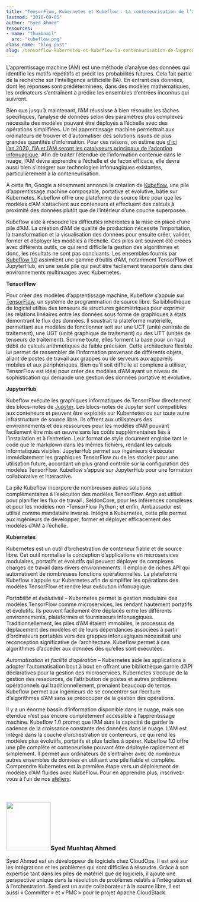```yaml
---
title: "TensorFlow, Kubernetes et Kubeflow : La conteneurisation de l’apprentissage machine"
lastmod: "2018-09-05"
author: "Syed Ahmed"
resources:
- name: "thumbnail"
  src: "kubeflow.png"
class_name: "blog post"
slug: /tensorflow-kubernetes-et-kubeflow-la-conteneurisation-de-lapprentissage-machine
---
```


<p><span style="font-weight: 400;">L’apprentissage machine (AM) est une méthode d’analyse des données qui identifie les motifs répétitifs et prédit les probabilités futures. Cela fait partie de la recherche sur l’intelligence artificielle (IA). En entrant des données, dont les réponses sont prédéterminées, dans des modèles mathématiques, les ordinateurs s’entraînent à prédire les ensembles d’entrées inconnus qui suivront.</span></p><p><span style="font-weight: 400;">Bien que jusqu’à maintenant, l’AM réussisse à bien résoudre les tâches spécifiques, l’analyse de données selon des paramètres plus complexes nécessite des modèles pouvant être déployés à l’échelle avec des opérations simplifiées. Un tel apprentissage machine permettrait aux ordinateurs de trouver et d’automatiser des solutions issues de plus grandes quantités d’information. Pour ces raisons, on estime que </span><a href="https://www.forbes.com/sites/louiscolumbus/2018/01/07/83-of-enterprise-workloads-will-be-in-the-cloud-by-2020/#145840906261"><span style="font-weight: 400;">d’ici l’an&nbsp;2020, l’IA et l’AM seront les catalyseurs principaux de l’adoption infonuagique</span></a><span style="font-weight: 400;">. Afin de traiter l’étendue de l’information contenue dans le nuage, l’AM devra apprendre à l’échelle et de façon efficace, elle devra aussi bien s’intégrer aux technologies infonuagiques existantes, particulièrement à la conteneurisation.</span></p><p><span style="font-weight: 400;">À cette fin, Google a récemment annoncé la création de </span><a href="https://techcrunch.com/2018/05/04/google-kubeflow-machine-learning-for-kubernetes-begins-to-take-shape/"><span style="font-weight: 400;">Kubeflow</span></a><span style="font-weight: 400;">, une pile d’apprentissage machine composable, portative et évolutive, bâtie sur Kubernetes. Kubeflow offre une plateforme de source libre pour que les modèles d’AM s’attachent aux conteneurs et effectuent des calculs à proximité des données plutôt que de l’intérieur d’une couche superposée. </span></p><p><span style="font-weight: 400;">Kubeflow aide à résoudre les difficultés inhérentes à la mise en place d’une pile d’AM. La création d’AM de qualité de production nécessite l’importation, la transformation et la visualisation des données pour ensuite créer, valider, former et déployer les modèles à l’échelle. Ces piles ont souvent été créées avec différents outils, ce qui rend difficile la gestion des algorithmes et donc, les résultats ne sont pas concluants. Les ensembles fournis par </span><a href="https://kubernetes.io/blog/2018/05/04/announcing-kubeflow-0.1/"><span style="font-weight: 400;">Kubeflow&nbsp;1.0</span></a><span style="font-weight: 400;"> assimilent une gamme d’outils d’AM, notamment TensorFlow et JupyterHub, en une seule pile qui peut être facilement transportée dans des environnements multinuages avec Kubernetes. </span></p><p><b>TensorFlow </b></p><p><span style="font-weight: 400;">Pour créer des modèles d’apprentissage machine, Kubeflow s’appuie sur </span><a href="https://opensource.com/article/17/11/intro-tensorflow"><span style="font-weight: 400;">TensorFlow</span></a><span style="font-weight: 400;">, un système de programmation de source libre. Sa bibliothèque de logiciel utilise des tenseurs de structures géométriques pour exprimer les relations linéaires entre les données sous forme de graphiques à états démontrant le flux des données. Il soustrait la plateforme matérielle, permettant aux modèles de fonctionner soit sur une UCT (unité centrale de traitement), une UGT (unité graphique de traitement) ou des UTT (unités de tenseurs de traitement). Somme toute, elles forment la base pour un haut débit de calculs arithmétiques de faible précision. Cette architecture flexible lui permet de rassembler de l’information provenant de différents objets, allant de postes de travail aux grappes ou de serveurs aux appareils mobiles et aux périphériques. Bien qu’il soit difficile et complexe à utiliser, TensorFlow est idéal pour créer des modèles d’AM ayant un niveau de sophistication qui demande une gestion des données portative et évolutive.</span></p><p><b>JupyterHub </b></p><p><span style="font-weight: 400;">Kubeflow exécute les graphiques informatiques de TensorFlow directement des blocs-notes de <a href="http://jupyter.org/hub" target="_blank" rel="noopener noreferrer">Jupyter</a>. Les blocs-notes de Jupyter sont compatibles aux conteneurs et peuvent être exploités sur Kubernetes ou sur toute autre infrastructure de source libre. Ils offrent aux utilisateurs des environnements et des ressources pour les modèles d’AM pouvant facilement être mis en œuvre sans les coûts supplémentaires liés à l’installation et à l’entretien. Leur format de style document englobe tant le code que le markdown dans les mêmes fichiers, rendant les calculs informatiques visibles. JupyterHub permet aux ingénieurs d’exécuter immédiatement les graphiques TensorFlow ou de les stocker pour une utilisation future, accordant un plus grand contrôle sur la configuration des modèles TensorFlow. Kubeflow s’appuie sur JupyterHub pour une formation collaborative et interactive.</span></p><p><span style="font-weight: 400;">La pile Kubeflow incorpore de nombreuses autres solutions complémentaires à l’exécution des modèles TensorFlow. Argo est utilisé pour planifier les flux de travail ; SeldonCore, pour les inférences complexes et pour les modèles non -TensorFlow Python ; et enfin, Ambassador est utilisé comme mandataire inversé. Intégré à Kubernetes, cette pile permet aux ingénieurs de développer, former et déployer efficacement des modèles d’AM à l’échelle.</span></p><p><b>Kubernetes </b></p><p><span style="font-weight: 400;">Kubernetes est un outil d’orchestration de conteneur fiable et de source libre. Cet outil normalise la conception d’applications en microservices modulaires, portatifs et évolutifs qui peuvent déployer de complexes charges de travail dans divers environnements. Il emploie de riches API qui automatisent de nombreuses fonctions opérationnelles. La plateforme Kubeflow s’appuie sur Kubernetes afin de simplifier les opérations des modèles TensorFlow et rendre leur exécution infonuagique.</span></p><p><i><span style="font-weight: 400;">Portabilité et évolutivité</span></i><span style="font-weight: 400;"> – Kubernetes permet la gestion modulaire des modèles TensorFlow comme microservices, les rendant hautement portatifs et évolutifs. Ils peuvent facilement être déplacés entre les différents environnements, plateformes et fournisseurs infonuagiques. Traditionnellement, les piles d’AM étaient immobiles, le processus de déplacement des modèles et de leurs dépendances associées à partir d’ordinateurs portables vers des grappes infonuagiques nécessitait une reconception significative de l’architecture. Kubeflow permet à ces algorithmes d’accéder aux données dès qu’elles sont exécutées.</span></p><p><i><span style="font-weight: 400;">Automatisation et facilité d’opération</span></i><span style="font-weight: 400;"> – Kubernetes aide les applications à adopter l’automatisation bout à bout en offrant une bibliothèque garnie d’API déclaratives pour la gestion des microservices. Kubernetes s’occupe de la gestion des ressources, de l’attribution de postes et autres problèmes opérationnels qui traditionnellement, prenaient beaucoup de temps. Kubeflow permet aux ingénieurs de se concentrer sur l’écriture d’algorithmes d’AM sans se préoccuper de la gestion des opérations.</span></p><p><span style="font-weight: 400;">Il y a un énorme bassin d’information disponible dans le nuage, mais son étendue n’est pas encore complètement accessible à l’apprentissage machine. Kubeflow&nbsp;1.0 promet que l’AM aura la capacité de garder la cadence de la croissance constante des données dans le nuage. L’AM est intégré dans la couche d’orchestration de conteneurs, ce qui rend les modèles plus évolutifs, portatifs et plus faciles à opérer. Kubeflow&nbsp;1.0 offre une pile complète et conteneurisée pouvant être déployée rapidement et simplement. Il permet aux ordinateurs de s’entraîner avec de nombreux autres ensembles de données en utilisant une pile fiable et complète. Comprendre Kubernetes est la première étape vers un déploiement de modèles d’AM fluides avec KubeFlow. Pour en apprendre plus, inscrivez-vous à l’un de nos <a href="https://www.cloudops.com/fr/ateliers-docker-kubernetes/" target="_blank" rel="noopener noreferrer">ateliers</a>.</span></p><p>&nbsp;</p><h3><img class="size-full wp-image-749 alignleft" title="Syed Mushtaq Ahmed" src="/images/blog/post/0.jpg" alt="" width="120" height="130">Syed Mushtaq Ahmed</h3><p>Syed Ahmed est un développeur de logiciels chez CloudOps. Il est axé sur les intégrations et les problèmes qui sont difficiles à résoudre. Grâce à son expertise tant dans les piles de matériel que de logiciels, il ajoute une perspective unique dans la résolution de problèmes relatifs à l’intégration et à l’orchestration. Syed est un avide collaborateur à la source libre, il est aussi « Committer » et « PMC » pour le projet Apache CloudStack.</p>